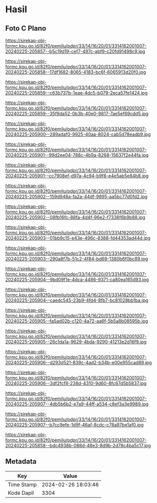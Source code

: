 # Hasil

## Foto C Plano

https://sirekap-obj-formc.kpu.go.id/82f0/pemilu/pdpr/33/14/16/20/01/3314162001007-20240225-205857--b5c19d19-cef7-497c-abf9-c20fd91498c9.jpg

https://sirekap-obj-formc.kpu.go.id/82f0/pemilu/pdpr/33/14/16/20/01/3314162001007-20240225-205858--17df1682-8065-4183-bc6f-6065913d20f0.jpg

https://sirekap-obj-formc.kpu.go.id/82f0/pemilu/pdpr/33/14/16/20/01/3314162001007-20240225-205859--c63b737b-1eae-4dc5-b079-2eca57fe1424.jpg

https://sirekap-obj-formc.kpu.go.id/82f0/pemilu/pdpr/33/14/16/20/01/3314162001007-20240225-205859--35f9da52-0b3b-40e0-9817-7ae5ef69cdd5.jpg

https://sirekap-obj-formc.kpu.go.id/82f0/pemilu/pdpr/33/14/16/20/01/3314162001007-20240225-205900--289adaf0-9925-40aa-8024-cab5d78eadb9.jpg

https://sirekap-obj-formc.kpu.go.id/82f0/pemilu/pdpr/33/14/16/20/01/3314162001007-20240225-205901--99d2ee04-788c-4b9a-8268-15637f2e44fa.jpg

https://sirekap-obj-formc.kpu.go.id/82f0/pemilu/pdpr/33/14/16/20/01/3314162001007-20240225-205901--cc7908ef-d97a-4c94-b9f8-e4e5ab5e84b8.jpg

https://sirekap-obj-formc.kpu.go.id/82f0/pemilu/pdpr/33/14/16/20/01/3314162001007-20240225-205902--159d948a-fa2a-44df-9895-aa5bc77d0fd2.jpg

https://sirekap-obj-formc.kpu.go.id/82f0/pemilu/pdpr/33/14/16/20/01/3314162001007-20240225-205902--08fb16fc-88fa-4d4f-96e2-f7336f6b9b88.jpg

https://sirekap-obj-formc.kpu.go.id/82f0/pemilu/pdpr/33/14/16/20/01/3314162001007-20240225-205903--01bb9c15-e43e-496c-8388-fd44353ad44d.jpg

https://sirekap-obj-formc.kpu.go.id/82f0/pemilu/pdpr/33/14/16/20/01/3314162001007-20240225-205903--290a8f7b-51c2-4f84-bd69-1380b6f0bc89.jpg

https://sirekap-obj-formc.kpu.go.id/82f0/pemilu/pdpr/33/14/16/20/01/3314162001007-20240225-205904--9bd09f1e-4dca-4486-9371-ca80ea165d93.jpg

https://sirekap-obj-formc.kpu.go.id/82f0/pemilu/pdpr/33/14/16/20/01/3314162001007-20240225-205904--caedc545-23b9-4fd4-8fb7-bc81028bb1ba.jpg

https://sirekap-obj-formc.kpu.go.id/82f0/pemilu/pdpr/33/14/16/20/01/3314162001007-20240225-205905--fa5ad02b-c120-4a72-aa6f-5b5a8b08595b.jpg

https://sirekap-obj-formc.kpu.go.id/82f0/pemilu/pdpr/33/14/16/20/01/3314162001007-20240225-205905--26c1da1a-9629-4bda-9290-41213e2d16f9.jpg

https://sirekap-obj-formc.kpu.go.id/82f0/pemilu/pdpr/33/14/16/20/01/3314162001007-20240225-205906--d293d521-839c-4ad2-b34b-e00e955cad89.jpg

https://sirekap-obj-formc.kpu.go.id/82f0/pemilu/pdpr/33/14/16/20/01/3314162001007-20240225-205906--3df2fcf8-238d-4310-9d60-8fc67d5b5837.jpg

https://sirekap-obj-formc.kpu.go.id/82f0/pemilu/pdpr/33/14/16/20/01/3314162001007-20240225-205907--4db5b6b2-e7a9-44ff-a534-c8ef3a3e9989.jpg

https://sirekap-obj-formc.kpu.go.id/82f0/pemilu/pdpr/33/14/16/20/01/3314162001007-20240225-205907--b7cc9efe-1d9f-46af-8cdc-c78a97be1af0.jpg

https://sirekap-obj-formc.kpu.go.id/82f0/pemilu/pdpr/33/14/16/20/01/3314162001007-20240225-205858--bdc4938b-088d-48e3-8d9b-2d78c4ba5c17.jpg


## Metadata

| Key        | Value               |
| ---------- | ------------------- |
| Time Stamp | 2024-02-26 18:03:46 |
| Kode Dapil | 3304                |



